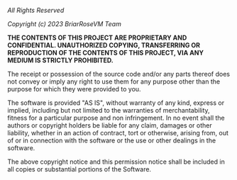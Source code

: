 _All Rights Reserved_

_Copyright (c) 2023 BriarRoseVM Team_

**THE CONTENTS OF THIS PROJECT ARE PROPRIETARY AND CONFIDENTIAL.
UNAUTHORIZED COPYING, TRANSFERRING OR REPRODUCTION OF THE CONTENTS OF THIS PROJECT, VIA ANY MEDIUM IS STRICTLY PROHIBITED.**

The receipt or possession of the source code and/or any parts thereof does not convey or imply any right to use them
for any purpose other than the purpose for which they were provided to you.

The software is provided "AS IS", without warranty of any kind, express or implied, including but not limited to
the warranties of merchantability, fitness for a particular purpose and non infringement.
In no event shall the authors or copyright holders be liable for any claim, damages or other liability,
whether in an action of contract, tort or otherwise, arising from, out of or in connection with the software
or the use or other dealings in the software.

The above copyright notice and this permission notice shall be included in all copies or substantial portions of the Software.
